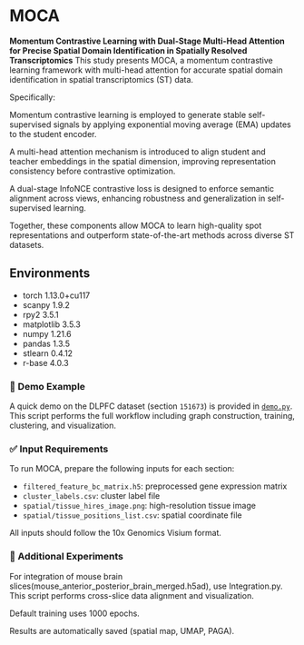 # MOCA

**Momentum Contrastive Learning with Dual-Stage Multi-Head Attention for Precise Spatial Domain Identification in Spatially Resolved Transcriptomics**
This study presents MOCA, a momentum contrastive learning framework with multi-head attention for accurate spatial domain identification in spatial transcriptomics (ST) data.

Specifically:

Momentum contrastive learning is employed to generate stable self-supervised signals by applying exponential moving average (EMA) updates to the student encoder.

A multi-head attention mechanism is introduced to align student and teacher embeddings in the spatial dimension, improving representation consistency before contrastive optimization.

A dual-stage InfoNCE contrastive loss is designed to enforce semantic alignment across views, enhancing robustness and generalization in self-supervised learning.

Together, these components allow MOCA to learn high-quality spot representations and outperform state-of-the-art methods across diverse ST datasets.

## Environments

- torch         1.13.0+cu117
- scanpy        1.9.2
- rpy2          3.5.1
- matplotlib    3.5.3
- numpy         1.21.6
- pandas        1.3.5
- stlearn       0.4.12
- r-base        4.0.3

### 🚀 Demo Example

A quick demo on the DLPFC dataset (section `151673`) is provided in [`demo.py`](demo.py). This script performs the full workflow including graph construction, training, clustering, and visualization.

### ✅ Input Requirements

To run MOCA, prepare the following inputs for each section:
- `filtered_feature_bc_matrix.h5`: preprocessed gene expression matrix
- `cluster_labels.csv`: cluster label file
- `spatial/tissue_hires_image.png`: high-resolution tissue image
- `spatial/tissue_positions_list.csv`: spatial coordinate file

All inputs should follow the 10x Genomics Visium format.

### 🧪 Additional Experiments

For integration of mouse brain slices(mouse_anterior_posterior_brain_merged.h5ad), use Integration.py. This script performs cross-slice data alignment and visualization.

Default training uses 1000 epochs.

Results are automatically saved (spatial map, UMAP, PAGA).
